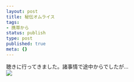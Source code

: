 ```yaml
---
layout: post
title: 秘伝オムライス
tags:
- 携帯から
status: publish
type: post
published: true
meta: {}
---
```

<div class="caption">聴きに行ってきました。諸事情で途中からでしたが…
</div>
<div class="photo"><img src="http://wo.skr.jp/images/uploads/blog-photo-1155906827.16-0.jpg" /></div>
